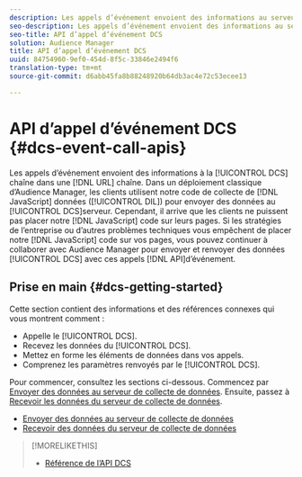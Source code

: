 ```yaml
---
description: Les appels d’événement envoient des informations au serveur de collecte de données dans une chaîne d’URL. Dans un déploiement classique d’Audience Manager, les clients utilisent le code de collecte de données JavaScript (DIL) pour envoyer des données au serveur de collecte de données. Cependant, il arrive que les clients ne puissent pas placer notre code JavaScript sur leurs pages. Si les stratégies de l’entreprise ou d’autres problèmes techniques vous empêchent de placer le code JavaScript sur vos pages, vous pouvez toujours travailler avec Audience Manager pour envoyer et renvoyer des données du serveur de collecte de données avec ces API d’appel d’événement.
seo-description: Les appels d’événement envoient des informations au serveur de collecte de données dans une chaîne d’URL. Dans un déploiement classique d’Audience Manager, les clients utilisent le code de collecte de données JavaScript (DIL) pour envoyer des données au serveur de collecte de données. Cependant, il arrive que les clients ne puissent pas placer notre code JavaScript sur leurs pages. Si les stratégies de l’entreprise ou d’autres problèmes techniques vous empêchent de placer le code JavaScript sur vos pages, vous pouvez toujours travailler avec Audience Manager pour envoyer et renvoyer des données du serveur de collecte de données avec ces API d’appel d’événement.
seo-title: API d’appel d’événement DCS
solution: Audience Manager
title: API d’appel d’événement DCS
uuid: 84754960-9ef0-454d-8f5c-33846e2494f6
translation-type: tm+mt
source-git-commit: d6abb45fa8b88248920b64db3ac4e72c53ecee13

---
```



# API d’appel d’événement DCS {#dcs-event-call-apis}

Les appels d’événement envoient des informations à la [!UICONTROL DCS] chaîne dans une [!DNL URL] chaîne. Dans un déploiement classique d’Audience Manager, les clients utilisent notre code de collecte de [!DNL JavaScript] données ([!UICONTROL DIL]) pour envoyer des données au [!UICONTROL DCS]serveur. Cependant, il arrive que les clients ne puissent pas placer notre [!DNL JavaScript] code sur leurs pages. Si les stratégies de l’entreprise ou d’autres problèmes techniques vous empêchent de placer notre [!DNL JavaScript] code sur vos pages, vous pouvez continuer à collaborer avec Audience Manager pour envoyer et renvoyer des données [!UICONTROL DCS] avec ces appels [!DNL API]d’événement.

## Prise en main {#dcs-getting-started}

Cette section contient des informations et des références connexes qui vous montrent comment :

* Appelle le [!UICONTROL DCS].
* Recevez les données du [!UICONTROL DCS].
* Mettez en forme les éléments de données dans vos appels.
* Comprenez les paramètres renvoyés par le [!UICONTROL DCS].

Pour commencer, consultez les sections ci-dessous. Commencez par [Envoyer des données au serveur de collecte de données](../../../api/dcs-intro/dcs-event-calls/dcs-url-send.md). Ensuite, passez à [Recevoir les données du serveur de collecte de données](../../../api/dcs-intro/dcs-event-calls/dcs-url-receive.md).

* [Envoyer des données au serveur de collecte de données](dcs-url-send.md)
* [Recevoir des données du serveur de collecte de données](dcs-url-receive.md)

>[!MORELIKETHIS]
>
>* [Référence de l’API DCS](../../../api/dcs-intro/dcs-api-reference/dcs-api-methods.md)

